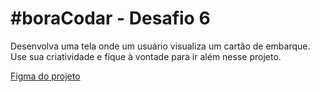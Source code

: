 # #boraCodar - Desafio 6

Desenvolva uma tela onde um usuário visualiza um cartão de embarque. Use sua criatividade e fique à vontade para ir além nesse projeto.

[Figma do projeto](https://www.figma.com/community/file/1205146101173113980)
